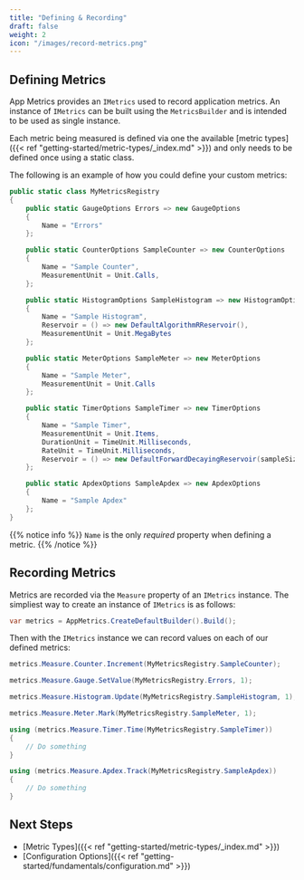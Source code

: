 ```yaml
---
title: "Defining & Recording"
draft: false
weight: 2
icon: "/images/record-metrics.png"
---
```


## Defining Metrics

App Metrics provides an `IMetrics` used to record application metrics. An instance of `IMetrics` can be built using the `MetricsBuilder` and is intended to be used as single instance.

Each metric being measured is defined via one the available [metric types]({{< ref "getting-started/metric-types/_index.md" >}}) and only needs to be defined once using a static class.

<i class="fa fa-hand-o-right"></i> The following is an example of how you could define your custom metrics:

```csharp
public static class MyMetricsRegistry
{
    public static GaugeOptions Errors => new GaugeOptions
    {
        Name = "Errors"
    };

    public static CounterOptions SampleCounter => new CounterOptions
    {
        Name = "Sample Counter",
        MeasurementUnit = Unit.Calls,
    };

    public static HistogramOptions SampleHistogram => new HistogramOptions
    {
        Name = "Sample Histogram",
        Reservoir = () => new DefaultAlgorithmRReservoir(),
        MeasurementUnit = Unit.MegaBytes
    };

    public static MeterOptions SampleMeter => new MeterOptions
    {
        Name = "Sample Meter",
        MeasurementUnit = Unit.Calls
    };

    public static TimerOptions SampleTimer => new TimerOptions
    {
        Name = "Sample Timer",
        MeasurementUnit = Unit.Items,
        DurationUnit = TimeUnit.Milliseconds,
        RateUnit = TimeUnit.Milliseconds,
        Reservoir = () => new DefaultForwardDecayingReservoir(sampleSize: 1028, alpha: 0.015)
    };

    public static ApdexOptions SampleApdex => new ApdexOptions
    {
        Name = "Sample Apdex"
    };
}
```

{{% notice info %}}
`Name` is the only *required* property when defining a metric.
{{% /notice %}}

## Recording Metrics

<i class="fa fa-hand-o-right"></i> Metrics are recorded via the `Measure` property of an `IMetrics` instance. The simpliest way to create an instance of `IMetrics` is as follows:

```csharp
var metrics = AppMetrics.CreateDefaultBuilder().Build();
```

<i class="fa fa-hand-o-right"></i> Then with the `IMetrics` instance we can record values on each of our defined metrics:

```csharp
metrics.Measure.Counter.Increment(MyMetricsRegistry.SampleCounter);

metrics.Measure.Gauge.SetValue(MyMetricsRegistry.Errors, 1);

metrics.Measure.Histogram.Update(MyMetricsRegistry.SampleHistogram, 1);

metrics.Measure.Meter.Mark(MyMetricsRegistry.SampleMeter, 1);

using (metrics.Measure.Timer.Time(MyMetricsRegistry.SampleTimer))
{
    // Do something
}

using (metrics.Measure.Apdex.Track(MyMetricsRegistry.SampleApdex))
{
    // Do something
}
```

## Next Steps

- [Metric Types]({{< ref "getting-started/metric-types/_index.md" >}})
- [Configuration Options]({{< ref "getting-started/fundamentals/configuration.md" >}})